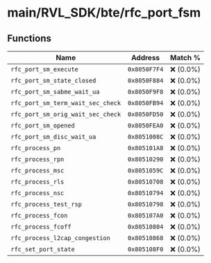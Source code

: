 # main/RVL_SDK/bte/rfc_port_fsm

## Functions

| Name | Address | Match % |
|------|---------|---------|
| `rfc_port_sm_execute` | `0x8050F7F4` | :x: (0.0%) |
| `rfc_port_sm_state_closed` | `0x8050F884` | :x: (0.0%) |
| `rfc_port_sm_sabme_wait_ua` | `0x8050F9F8` | :x: (0.0%) |
| `rfc_port_sm_term_wait_sec_check` | `0x8050FB94` | :x: (0.0%) |
| `rfc_port_sm_orig_wait_sec_check` | `0x8050FD50` | :x: (0.0%) |
| `rfc_port_sm_opened` | `0x8050FEA0` | :x: (0.0%) |
| `rfc_port_sm_disc_wait_ua` | `0x8051008C` | :x: (0.0%) |
| `rfc_process_pn` | `0x805101A8` | :x: (0.0%) |
| `rfc_process_rpn` | `0x80510290` | :x: (0.0%) |
| `rfc_process_msc` | `0x8051059C` | :x: (0.0%) |
| `rfc_process_rls` | `0x80510708` | :x: (0.0%) |
| `rfc_process_nsc` | `0x80510794` | :x: (0.0%) |
| `rfc_process_test_rsp` | `0x80510798` | :x: (0.0%) |
| `rfc_process_fcon` | `0x805107A0` | :x: (0.0%) |
| `rfc_process_fcoff` | `0x80510804` | :x: (0.0%) |
| `rfc_process_l2cap_congestion` | `0x80510868` | :x: (0.0%) |
| `rfc_set_port_state` | `0x805108F0` | :x: (0.0%) |